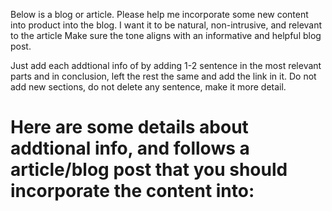 Below is a blog or article. 
Please help me incorporate some new content into product into the blog. 
I want it to be natural, non-intrusive, and relevant to the article
Make sure the tone aligns with an informative and helpful blog post.

Just add each addtional info of by adding 1-2 sentence in the most relevant parts and in conclusion, left the rest the same and add the link in it. Do not add new sections, do not delete any sentence, make it more detail.

Here are some details about addtional info, and follows a article/blog post that you 
should incorporate the content into:
======================================== 
